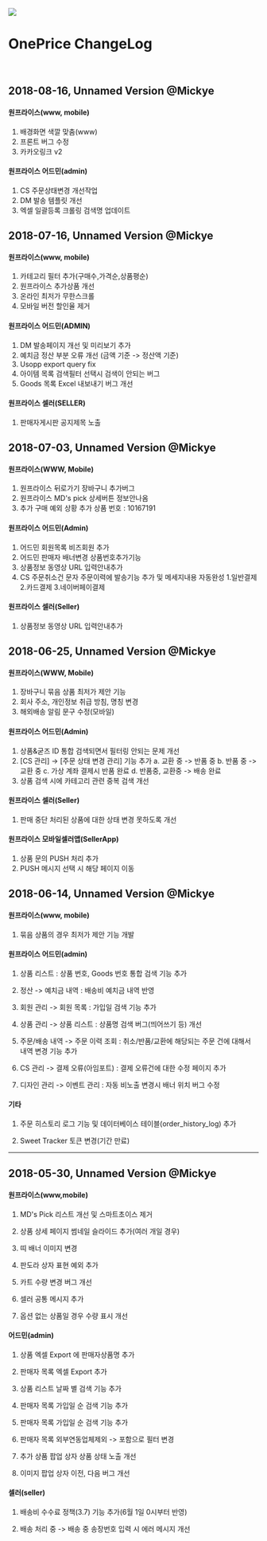 
![](http://image.oneprice.co.kr/company/logo/main_logo.png)
<br>
# OnePrice ChangeLog
<br>

2018-08-16, Unnamed Version @Mickye
---

#### 원프라이스(www, mobile)
1. 배경화면 색깔 맞춤(www)
2. 프론트 버그 수정
3. 카카오링크 v2

#### 원프라이스 어드민(admin)
1. CS 주문상태변경 개선작업
2. DM 발송 템플릿 개선
3. 엑셀 일괄등록 크롤링 검색명 업데이트

2018-07-16, Unnamed Version @Mickye
---
#### 원프라이스(www, mobile)
 1. 카테고리 필터 추가(구매수,가격순,상품평순)
 2. 원프라이스 추가상품 개선
 3. 온라인 최저가 무한스크롤
 4. 모바일 버전 할인율 제거

#### 원프라이스 어드민(ADMIN)
 1. DM 발송페이지 개선 및 미리보기 추가
 2. 예치금 정산 부분 오류 개선 (금액 기준 -> 정산액 기준)
 3. Usopp export query fix
 4. 아이템 목록 검색필터 선택시 검색이 안되는 버그
 5. Goods 목록 Excel 내보내기 버그 개선

#### 원프라이스 셀러(SELLER)
 1. 판매자게시판 공지제목 노출

2018-07-03, Unnamed Version @Mickye
---
#### 원프라이스(WWW, Mobile)
1. 원프라이스 뒤로가기 장바구니 추가버그
2. 원프라이스 MD's pick 상세버튼 정보안나옴
3. 추가 구매 예외 상황 추가 상품 번호 : 10167191

#### 원프라이스 어드민(Admin)
1. 어드민 회원목록 비즈회원 추가
2. 어드민 판매자 배너변경 상품번호추가기능
3. 상품정보 동영상 URL 입력안내추가
4. CS 주문취소건 문자 주문이력에 발송기능 추가 및 메세지내용 자동완성
  1.일반결제 2.카드결제 3.네이버페이결제
 
#### 원프라이스 셀러(Seller)
1. 상품정보 동영상 URL 입력안내추가

2018-06-25, Unnamed Version @Mickye
---

#### 원프라이스(WWW, Mobile)
1. 장바구니 묶음 상품 최저가 제안 기능 
2. 회사 주소, 개인정보 취급 방침, 명칭 변경
3. 해외배송 알림 문구 수정(모바일)

#### 원프라이스 어드민(Admin)
1. 상품&굳즈 ID 통합 검색되면서 필터링 안되는 문제 개선
2. [CS 관리] -> [주문 상태 변경 관리] 기능 추가
		a. 교환 중 -> 반품 중
		b. 반품 중 -> 교환 중
		c. 가상 계좌 결제시 반품 완료
		d. 반품중, 교환중 -> 배송 완료 
3. 상품 검색 시에 카테고리 관련 중복 검색 개선
	
#### 원프라이스 셀러(Seller)
1. 판매 중단 처리된 상품에 대한 상태 변경 못하도록 개선

#### 원프라이스 모바일셀러앱(SellerApp)
1. 상품 문의 PUSH 처리 추가
2. PUSH 메시지 선택 시 해당 페이지 이동



2018-06-14, Unnamed Version @Mickye
---

#### 원프라이스(www, mobile)

1. 묶음 상품의 경우 최저가 제안 기능 개발

#### 원프라이스 어드민(admin)

1. 상품 리스트 : 상품 번호, Goods 번호 통합 검색 기능 추가

2. 정산 -> 예치금 내역 : 배송비 예치금 내역 반영

3. 회원 관리 -> 회원 목록 : 가입일 검색 기능 추가

4. 상품 관리 -> 상품 리스트 : 상품명 검색 버그(띄어쓰기 등) 개선

5. 주문/배송 내역 -> 주문 이력 조회 : 취소/반품/교환에 해당되는 주문 건에 대해서 내역 변경 기능 추가

6. CS 관리 -> 결제 오류(아임포트) : 결제 오류건에 대한 수정 페이지 추가

7. 디자인 관리 -> 이벤트 관리 : 자동 비노출 변경시 배너 위치 버그 수정

#### 기타

1. 주문 히스토리 로그 기능 및 데이터베이스 테이블(order_history_log) 추가

2. Sweet Tracker 토큰 변경(기간 만료)

---


2018-05-30, Unnamed Version @Mickye
---

#### 원프라이스(www,mobile)

1. MD's Pick 리스트 개선 및 스마트초이스 제거

2. 상품 상세 페이지 썸네일 슬라이드 추가(여러 개일 경우)

3. 띠 배너 이미지 변경

4. 판도라 상자 표현 예외 추가

5. 카트 수량 변경 버그 개선

6. 셀러 공통 메시지 추가

7. 옵션 없는 상품일 경우 수량 표시 개선

#### 어드민(admin)

1. 상품 엑셀 Export 에 판매자상품명 추가

2. 판매자 목록 엑셀 Export 추가

3. 상품 리스트 날짜 별 검색 기능 추가

4. 판매자 목록 가입일 순 검색 기능 추가

5. 판매자 목록 가입일 순 검색 기능 추가

6. 판매자 목록 외부연동업체제외 -> 포함으로 필터 변경

7. 추가 상품 팝업 상자 상품 상태 노출 개선

8. 이미지 팝업 상자 이전, 다음 버그 개선

#### 셀러(seller)

1. 배송비 수수료 정책(3.7) 기능 추가(6월 1일 0시부터 반영) 

2. 배송 처리 중 -> 배송 중 송장번호 입력 시 에러 메시지 개선
